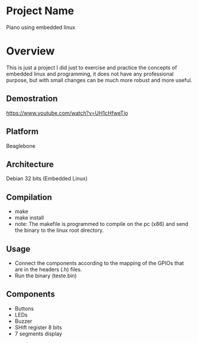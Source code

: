 # Project Name
Piano using embedded linux

# Overview
This is just a project I did just to exercise and practice the concepts of embedded linux and programming, it does not have any professional purpose, but with small changes can be much more robust and more useful.

## Demostration
https://www.youtube.com/watch?v=UH1cHfweTjo

## Platform
Beaglebone

## Architecture
Debian 32 bits (Embedded Linux)

## Compilation
- make
- make install 
- note: The makefile is programmed to compile on the pc (x86) and send the binary to the linux root directory.

## Usage
- Connect the components according to the mapping of the GPIOs that are in the headers (.h) files.
- Run the binary (teste.bin)

## Components
- Buttons
- LEDs
- Buzzer
- SHift register 8 bits
- 7 segments display
